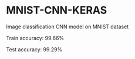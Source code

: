 # MNIST-CNN-KERAS
Image classification CNN model on MNIST dataset

Train accuracy: 99.66%

Test accuracy: 99.29%
